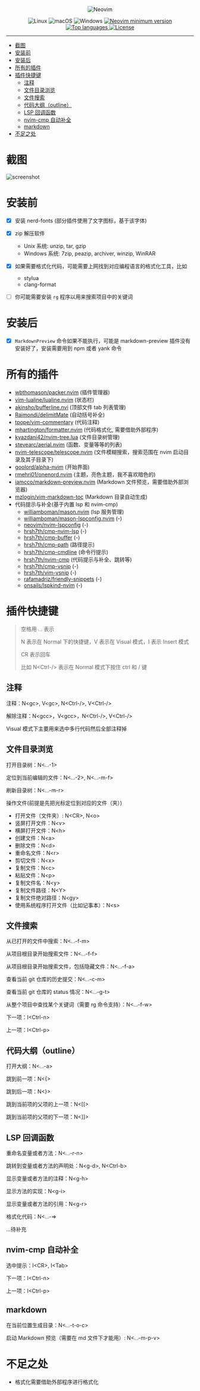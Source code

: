 <div align="center">
  <img src="https://raw.githubusercontent.com/neovim/neovim.github.io/master/logos/neovim-logo-300x87.png" alt="Neovim">
</div>
<p></p>
<div align="center">
<p>
    <a>
      <img alt="Linux" src="https://img.shields.io/badge/Linux-%23.svg?style=flat-square&logo=linux&color=FCC624&logoColor=black" />
    </a>
    <a>
      <img alt="macOS" src="https://img.shields.io/badge/macOS-%23.svg?style=flat-square&logo=apple&color=000000&logoColor=white" />
    </a>
    <a>
      <img alt="Windows" src="https://img.shields.io/badge/Windows-%23.svg?style=flat-square&logo=windows&color=0078D6&logoColor=white" />
    </a>
    <a href="https://github.com/neovim/neovim/releases/tag/stable">
      <img src="https://img.shields.io/badge/Neovim-0.8.0-blueviolet.svg?style=flat-square&logo=Neovim&logoColor=green" alt="Neovim minimum version"/>
    </a>
    <a href="https://github.com/lin2j/nvim/search?l=lua">
      <img src="https://img.shields.io/github/languages/top/lin2j/nvim" alt="Top languages"/>
    </a>
    <a href="https://github.com/lin2j/nvim/blob/master/LICENSE">
      <img src="https://img.shields.io/github/license/lin2j/nvim?style=flat-square&logo=GNU&label=LICENSE" alt="License"/>
    </a>
</p>
</div>


---

<!-- vim-markdown-toc GFM -->

* [截图](#截图)
* [安装前](#安装前)
* [安装后](#安装后)
* [所有的插件](#所有的插件)
* [插件快捷键](#插件快捷键)
    * [注释](#注释)
    * [文件目录浏览](#文件目录浏览)
    * [文件搜索](#文件搜索)
    * [代码大纲（outline）](#代码大纲outline)
    * [LSP 回调函数](#lsp-回调函数)
    * [nvim-cmp 自动补全](#nvim-cmp-自动补全)
    * [markdown](#markdown)
* [不足之处](#不足之处)

<!-- vim-markdown-toc -->


# 截图
![screenshot](./doc/screenshot.png)

# 安装前
- [x] 安装 nerd-fonts (部分插件使用了文字图标，基于该字体)

- [x] zip 解压软件
    - Unix 系统: unzip, tar, gzip
    - Windows 系统: 7zip, peazip, archiver, winzip, WinRAR

- [x] 如果需要格式化代码，可能需要上网找到对应编程语言的格式化工具，比如
    - stylua
    - clang-format

- [ ] 你可能需要安装 `rg` 程序以用来搜索项目中的关键词

# 安装后
- [x] `MarkdownPreview` 命令如果不能执行，可能是 markdown-preview 插件没有安装好了，安装需要用到 npm
 或者 yank 命令

# 所有的插件
- [wbthomason/packer.nvim](https://www.github.com/wbthomason/packer.nvim) (插件管理器)
- [vim-lualine/lualine.nvim](https://www.github.com/vim-lualine/lualine.nvim) (状态栏)
- [akinsho/bufferline.nvi](https://www.github.com/akinsho/bufferline.nvim) (顶部文件 tab 列表管理)
- [Raimondi/delimitMate](https://www.github.com/Raimondi/delimitMate) (自动括号补全)
- [tpope/vim-commentary](https://www.github.com/tpope/vim-commentary) (代码注释)
- [mhartington/formatter.nvim](https://www.github.com/mhartington/formatter.nvim) (代码格式化, 需要借助外部程序)
- [kyazdani42/nvim-tree.lua](https://www.github.com/kyazdani42/nvim-tree.lua) (文件目录树管理)
- [stevearc/aerial.nvim](https://www.github.com/stevearc/aerial.nvim) (函数、变量等等的列表)
- [nvim-telescope/telescope.nvim](https://www.github.com/nvim-telescope/telescope.nvim) (文件模糊搜索，搜索范围在 nvim 启动目录及其子目录下)
- [goolord/alpha-nvim](https://www.github.com/goolord/alpha-nvim) (开始界面)
- [rmehri01/onenord.nvim](https://www.github.com/rmehri01/onenord.nvim) (主题，亮色主题，我不喜欢暗色的)
- [iamcco/markdown-preview.nvim](https://www.github.com/iamcco/markdown-preview.nvim) (Markdown 文件预览，需要借助外部浏览器)
- [mzlogin/vim-markdown-toc](https://www.github.com/mzlogin/vim-markdown-toc) (Markdown 目录自动生成)
- 代码提示与补全(基于内置 lsp 和 nvim-cmp)
    - [williamboman/mason.nvim](https://www.github.com/williamboman/mason.nvim) (lsp 服务管理)
    - [williamboman/mason-lspconfig.nvim](https://www.github.com/williamboman/mason-lspconfig.nvim) (-)
    - [neovim/nvim-lspconfig](https://www.github.com/neovim/nvim-lspconfig) (-)
    - [hrsh7th/cmp-nvim-lsp](https://www.github.com/hrsh7th/cmp-nvim-lsp) (-)
    - [hrsh7th/cmp-buffer](https://www.github.com/hrsh7th/cmp-buffer) (-)
    - [hrsh7th/cmp-path](https://www.github.com/hrsh7th/cmp-path) (路径提示)
    - [hrsh7th/cmp-cmdline](https://www.github.com/hrsh7th/cmp-cmdline) (命令行提示)
    - [hrsh7th/nvim-cmp](https://www.github.com/hrsh7th/nvim-cmp) (代码提示与补全、跳转等)
    - [hrsh7th/cmp-vsnip](https://www.github.com/hrsh7th/cmp-vsnip ) (-)
    - [hrsh7th/vim-vsnip](https://www.github.com/hrsh7th/vim-vsnip) (-)
    - [rafamadriz/friendly-snippets](https://www.github.com/rafamadriz/friendly-snippets) (-)
    - [onsails/lspkind-nvim](https://www.github.com/onsails/lspkind-nvim) (-)

# 插件快捷键
> 空格用 ⌴ 表示
>
> N 表示在 Normal 下的快捷键，V 表示在 Visual 模式，I 表示 Insert 模式
>
> CR 表示回车
>
> 比如 N\<Ctrl-/\> 表示在 Normal 模式下按住 ctrl 和 / 键
> 

## 注释

注释：N\<gc\>, V\<gc\>, N\<Ctrl-/\>, V\<Ctrl-/\>

解除注释：N\<gcc\>，V\<gcc\>，N\<Ctrl-/\>, V\<Ctrl-/\>

Visual 模式下主要用来选中多行代码然后全部注释掉

## 文件目录浏览

打开目录树：N\<⌴-1\>

定位到当前编辑的文件：N\<⌴-2\>, N\<⌴-m-f\>

刷新目录树：N\<⌴-m-r\>

操作文件(前提是先把光标定位到对应的文件（夹）)
 - 打开文件（文件夹）: N\<CR\>, N\<o\>
 - 竖屏打开文件：N\<v\>
 - 横屏打开文件：N\<h\>
 - 创建文件：N\<a\>
 - 删除文件：N\<d\>
 - 重命名文件：N\<r\>
 - 剪切文件：N\<x\>
 - 复制文件：N\<c\>
 - 粘贴文件：N\<p\>
 - 复制文件名：N\<y\>
 - 复制文件路径：N\<Y\>
 - 复制文件绝对路径：N\<gy\>
 - 使用系统程序打开文件（比如记事本）：N\<s\>
 
## 文件搜索
 
从已打开的文件中搜索：N\<⌴-f-m\>

从项目根目录开始搜索文件：N\<⌴-f-f\>

从项目根目录开始搜索文件，包括隐藏文件：N\<⌴-f-a\>

查看当前 git 仓库的历史提交：N\<⌴-c-m\>

查看当前 git 仓库的 status 情况：N\<⌴-g-t\>

从整个项目中查找某个关键词（需要 rg 命令支持）：N\<⌴-f-w\>

下一项：I\<Ctrl-n\>

上一项：I\<Ctrl-p\>
 
## 代码大纲（outline）

打开大纲：N\<⌴-a\>

跳到前一项：N\<{\>

跳到后一项：N\<}\>

跳到当前项的父项的上一项：N\<[[\>

跳到当前项的父项的下一项：N\<]]\>

## LSP 回调函数

重命名变量或者方法：N\<⌴-r-n\>

跳转到变量或者方法的声明处：N\<g-d\>, N\<Ctrl-b\>

显示变量或者方法的注释：N\<g-h\>

显示方法的实现：N\<g-i\>

显示变量或者方法的引用：N\<g-r\>

格式化代码：N\<⌴-=\>

...待补充

## nvim-cmp 自动补全

选中提示：I\<CR\>, I\<Tab\>

下一项：I\<Ctrl-n\>

上一项：I\<Ctrl-p\>

## markdown

在当前位置生成目录：N\<⌴-t-o-c\>

启动 Markdown 预览（需要在 md 文件下才能用）: N\<⌴-m-p-v\>

# 不足之处

- 格式化需要借助外部程序进行格式化
